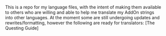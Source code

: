This is a repo for my language files, with the intent of making them available to others who are willing and able to help me translate my AddOn strings into other languages.
At the moment some are still undergoing updates and rewrites/formatting, however the following are ready for translators: [The Questing Guide]
